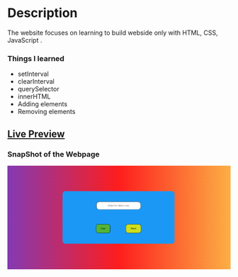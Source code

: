 # Description
The website focuses on learning to build webside only with HTML, CSS, JavaScript .

### Things I learned

- setInterval
- clearInterval
- querySelector
- innerHTML
- Adding elements
- Removing elements

## [Live Preview]()

### SnapShot of the Webpage

![StreetStyle](./Image/coundown%20App.PNG)